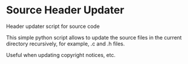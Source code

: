# Source Header Updater
Header updater script for source code

This simple python script allows to update the source files in the current 
directory recursively, for example, .c and .h files.

Useful when updating copyright notices, etc.
